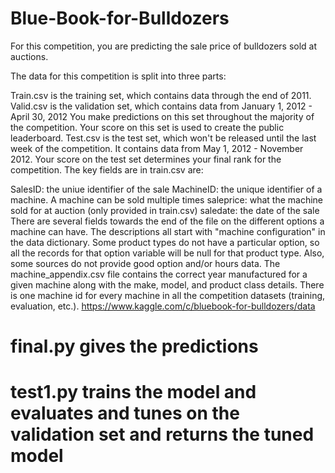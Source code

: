 # Blue-Book-for-Bulldozers
For this competition, you are predicting the sale price of bulldozers sold at auctions.

The data for this competition is split into three parts:

Train.csv is the training set, which contains data through the end of 2011.
Valid.csv is the validation set, which contains data from January 1, 2012 - April 30, 2012 You make predictions on this set throughout the majority of the competition. Your score on this set is used to create the public leaderboard.
Test.csv is the test set, which won't be released until the last week of the competition. It contains data from May 1, 2012 - November 2012. Your score on the test set determines your final rank for the competition.
The key fields are in train.csv are:

SalesID: the uniue identifier of the sale
MachineID: the unique identifier of a machine.  A machine can be sold multiple times
saleprice: what the machine sold for at auction (only provided in train.csv)
saledate: the date of the sale
There are several fields towards the end of the file on the different options a machine can have.  The descriptions all start with "machine configuration" in the data dictionary.  Some product types do not have a particular option, so all the records for that option variable will be null for that product type.  Also, some sources do not provide good option and/or hours data.
The machine_appendix.csv file contains the correct year manufactured for a given machine along with the make, model, and product class details. There is one machine id for every machine in all the competition datasets (training, evaluation, etc.).
https://www.kaggle.com/c/bluebook-for-bulldozers/data

# final.py gives the predictions
# test1.py  trains the model and evaluates and tunes on the validation set and returns the tuned model
